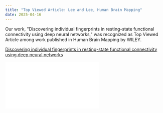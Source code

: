 ```yaml
---
title: "Top Viewed Article: Lee and Lee, Human Brain Mapping"
date: 2025-04-16
---
```


Our work, "Discovering individual fingerprints in resting-state functional connectivity using deep neural networks," was recognized as Top Viewed Article among work published in Human Brain Mapping by WILEY.

[Discovering individual fingerprints in resting-state functional connectivity using deep neural networks](/publications/articles/2023_11_28_lee_and_lee_hbm/)

![Image](//bspl.korea.ac.kr/Board/Lab_News/2025/25apr16_certificate_lee_and_lee_hbm.pdf)
